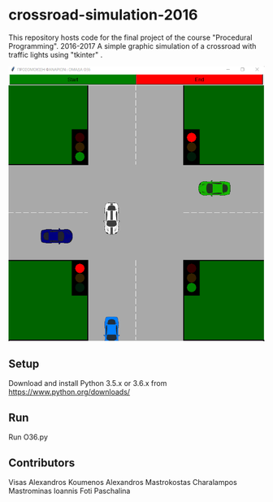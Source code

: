 # crossroad-simulation-2016
This repository hosts code for the final project of the course "Procedural Programming". 2016-2017
A simple graphic simulation of a crossroad with traffic lights using "tkinter" .

![This is an image](/example.png)

## Setup 
Download and install Python 3.5.x or 3.6.x from https://www.python.org/downloads/

## Run 
Run O36.py

## Contributors 
Visas Alexandros
Koumenos Alexandros
Mastrokostas Charalampos
Mastrominas Ioannis
Foti Paschalina
